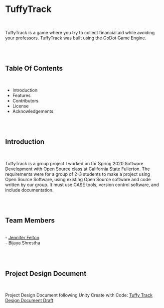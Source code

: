  <h1>TuffyTrack</h1>  <br>
  
TuffyTrack is a game where you try to collect financial aid while avoiding your professors. TuffyTrack was built using the GoDot Game Engine.


<br> <br>
<h2> Table Of Contents </h2> <br>
  
* Introduction
* Features
* Contributors
* License 
* Acknowledgements

<br> <br>
<h2>Introduction </h2> <br>

TuffyTrack is a group project I worked on for Spring 2020 Software Development with Open Source class at California State Fullerton. The requirements were for a group of 2-3 students to make a project using Open Source Software, using existing Open Source software and code written by our group. It must use CASE tools, version control software, and include documentation.

<br><br>
<h2>Team Members </h2> <br>
- <a href="http://github.com/jenniferafelton">Jennifer Felton</a> <br>
 - Bijaya Shrestha 


<br><br>
<h2>Project Design Document </h2> <br>
  
 Project Design Document following Unity Create with Code: [Tuffy Track Design Document Draft](https://docs.google.com/document/d/1gM-XuaRoPO-Y9-sQ82h3-fD7zTvzEY25YKFyobfi3Ew/edit?usp=sharing)
